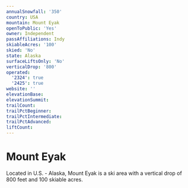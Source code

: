 ```yaml
---
annualSnowfall: '350'
country: USA
mountain: Mount Eyak
openToPublic: 'Yes'
owner: Independent
passAffiliations: Indy
skiableAcres: '100'
skied: 'No'
state: Alaska
surfaceLiftsOnly: 'No'
verticalDrop: '800'
operated:
  '2324': true
  '2425': true
website: ''
elevationBase:
elevationSummit:
trailCount:
trailPctBeginner:
trailPctIntermediate:
trailPctAdvanced:
liftCount:
---
```



# Mount Eyak

Located in U.S. - Alaska, Mount Eyak is a ski area with a vertical drop of 800 feet and 100 skiable acres.

